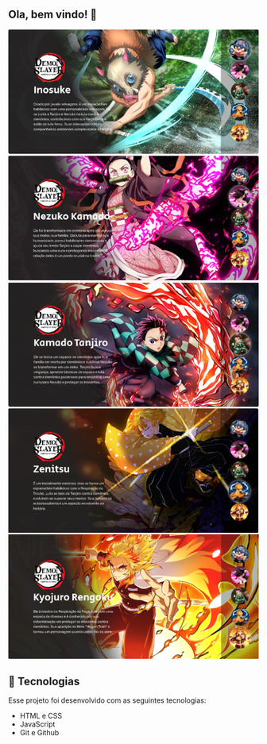 ## Ola, bem vindo! 👋

<p align="center">
  <img alt="License" src="./imagens/inosuke1.png">
  <img alt="License" src="./imagens/nezuko1.png">
  <img alt="License" src="./imagens/kimetsu.png">
  <img alt="License" src="./imagens/zenitsu1.png">
  <img alt="License" src="./imagens/rengoku1.png">
</p>

## 🚀 Tecnologias

Esse projeto foi desenvolvido com as seguintes tecnologias:

- HTML e CSS
- JavaScript
- Git e Github